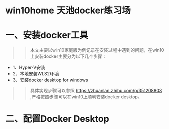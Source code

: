 win10home 天池docker练习场
===============
# 一、安装docker工具
>>本文主要以win10家庭版为例记录在安装过程中遇到的问题，在win10上安装docker主要分为以下几个步骤：
* 1、Hyper-V安装
* 2、本地安装WLS2环境
* 3、安装docker desktop for windows
>>具体实现步骤可以参照 https://zhuanlan.zhihu.com/p/351208803 ,严格按照步骤可以在win10上顺利安装docker desktop。
# 二、配置Docker Desktop

